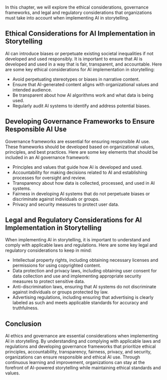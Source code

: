 
In this chapter, we will explore the ethical considerations, governance frameworks, and legal and regulatory considerations that organizations must take into account when implementing AI in storytelling.

Ethical Considerations for AI Implementation in Storytelling
------------------------------------------------------------

AI can introduce biases or perpetuate existing societal inequalities if not developed and used responsibly. It is important to ensure that AI is developed and used in a way that is fair, transparent, and accountable. Here are some key ethical considerations for AI implementation in storytelling:

* Avoid perpetuating stereotypes or biases in narrative content.
* Ensure that AI-generated content aligns with organizational values and intended audience.
* Be transparent about how AI algorithms work and what data is being used.
* Regularly audit AI systems to identify and address potential biases.

Developing Governance Frameworks to Ensure Responsible AI Use
-------------------------------------------------------------

Governance frameworks are essential for ensuring responsible AI use. These frameworks should be developed based on organizational values, principles, and best practices. Here are some key elements that should be included in an AI governance framework:

* Principles and values that guide how AI is developed and used.
* Accountability for making decisions related to AI and establishing processes for oversight and review.
* Transparency about how data is collected, processed, and used in AI systems.
* Fairness in developing AI systems that do not perpetuate biases or discriminate against individuals or groups.
* Privacy and security measures to protect user data.

Legal and Regulatory Considerations for AI Implementation in Storytelling
-------------------------------------------------------------------------

When implementing AI in storytelling, it is important to understand and comply with applicable laws and regulations. Here are some key legal and regulatory considerations to keep in mind:

* Intellectual property rights, including obtaining necessary licenses and permissions for using copyrighted content.
* Data protection and privacy laws, including obtaining user consent for data collection and use and implementing appropriate security measures to protect sensitive data.
* Anti-discrimination laws, ensuring that AI systems do not discriminate against individuals or groups protected by law.
* Advertising regulations, including ensuring that advertising is clearly labeled as such and meets applicable standards for accuracy and truthfulness.

Conclusion
----------

AI ethics and governance are essential considerations when implementing AI in storytelling. By understanding and complying with applicable laws and regulations and developing governance frameworks that prioritize ethical principles, accountability, transparency, fairness, privacy, and security, organizations can ensure responsible and ethical AI use. Through continuous learning and improvement, organizations can stay at the forefront of AI-powered storytelling while maintaining ethical standards and values.
